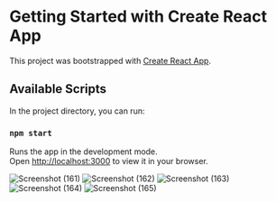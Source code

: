 # Getting Started with Create React App

This project was bootstrapped with [Create React App](https://github.com/facebook/create-react-app).

## Available Scripts

In the project directory, you can run:

### `npm start`

Runs the app in the development mode.\
Open [http://localhost:3000](http://localhost:3000) to view it in your browser.

![Screenshot (161)](https://github.com/amarsahu9272/Rapidd-assignment/assets/84452853/a836d227-babb-427e-a346-bffecdff8304)
![Screenshot (162)](https://github.com/amarsahu9272/Rapidd-assignment/assets/84452853/39f8d74d-aaee-4ee4-bf94-d5ed4c6f9ad7)
![Screenshot (163)](https://github.com/amarsahu9272/Rapidd-assignment/assets/84452853/cae53f14-5a78-44c3-bc2b-3618018e6929)
![Screenshot (164)](https://github.com/amarsahu9272/Rapidd-assignment/assets/84452853/33c251a8-ac5b-49de-b9cc-16286210f477)
![Screenshot (165)](https://github.com/amarsahu9272/Rapidd-assignment/assets/84452853/ce6b9e2a-f41a-4542-a3af-72f21054ed30)
